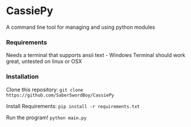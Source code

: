 # CassiePy
A command line tool for managing and using python modules

### Requirements
Needs a terminal that supports ansii text  - Windows Terminal should work great, untested on linux or OSX

### Installation
Clone this repository:
  `git clone https://github.com/SaberSwordBoy/CassiePy`

Install Requirements:
  `pip install -r requirements.txt`

Run the program!
  `python main.py`
